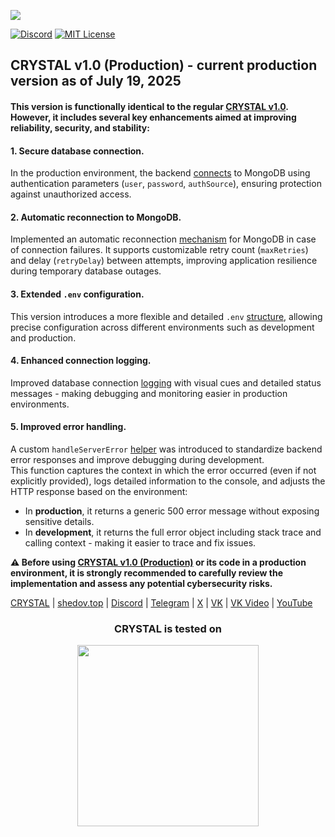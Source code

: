 [<img src="https://shedov.top/ru/wp-content/images/logo_crystal-v1.0_github_25.png">](https://shedov.top/description-and-capabilities-of-crystal-v1-0/)

[![Discord](https://img.shields.io/discord/1006372235172384849?style=for-the-badge&logo=5865F2&logoColor=black&labelColor=black&color=%23f3f3f3
)](https://discord.gg/ENB7RbxVZE)
[![MIT License](https://img.shields.io/badge/license-MIT-blue.svg?style=for-the-badge&logo=5865F2&logoColor=black&labelColor=black&color=%23f3f3f3)](https://github.com/CrystalSystems/crystal-v1.0/blob/main/LICENSE)

## CRYSTAL v1.0 (Production) - current production version as of July 19, 2025

#### This version is functionally identical to the regular [CRYSTAL v1.0](https://github.com/CrystalSystems/crystal-v1.0). However, it includes several key enhancements aimed at improving reliability, security, and stability:

#### 1. Secure database connection.
In the production environment, the backend [connects](https://github.com/CrystalSystems/crystal-v1.0--production/blob/544bfffa9c1b06b081d2be622a9190030ca0444d/backend/src/core/engine/db/connectDB.js#L22) to MongoDB using authentication parameters (`user`, `password`, `authSource`), ensuring protection against unauthorized access.

#### 2. Automatic reconnection to MongoDB.
Implemented an automatic reconnection [mechanism](https://github.com/CrystalSystems/crystal-v1.0--production/blob/544bfffa9c1b06b081d2be622a9190030ca0444d/backend/src/core/engine/db/connectDB.js#L13) for MongoDB in case of connection failures. It supports customizable retry count (`maxRetries`) and delay (`retryDelay`) between attempts, improving application resilience during temporary database outages.

#### 3. Extended `.env` configuration. 
This version introduces a more flexible and detailed `.env` [structure](https://github.com/CrystalSystems/crystal-v1.0--production/tree/main/backend/src/shared/constants), allowing precise configuration across different environments such as development and production.

#### 4. Enhanced connection logging.
Improved database connection [logging](https://github.com/CrystalSystems/crystal-v1.0--production/blob/6b1bdc59fffe20d38d56a00459926a72fe5326bb/backend/src/core/engine/db/connectDB.js#L29) with visual cues and detailed status messages - making debugging and monitoring easier in production environments.

#### 5. Improved error handling.  
A custom `handleServerError` [helper](https://github.com/CrystalSystems/crystal-v1.0--production/blob/main/backend/src/shared/helpers/handle-server-error/handle-server-error.js) was introduced to standardize backend error responses and improve debugging during development.  
This function captures the context in which the error occurred (even if not explicitly provided), logs detailed information to the console, and adjusts the HTTP response based on the environment:  
- In **production**, it returns a generic 500 error message without exposing sensitive details.  
- In **development**, it returns the full error object including stack trace and calling context - making it easier to trace and fix issues.

**⚠️ Before using [CRYSTAL v1.0 (Production)](https://github.com/CrystalSystems/crystal-v1.0--production) or its code in a production environment, it is strongly recommended to carefully review the implementation and assess any potential cybersecurity risks.**<br/>

[CRYSTAL](https://crysty.ru/) | [shedov.top](https://shedov.top/) | [Discord](https://discord.gg/ENB7RbxVZE) | [Telegram](https://t.me/ShedovChannel) | [X](https://x.com/AndrewShedov) | [VK](https://vk.com/shedovclub) | [VK Video](https://vkvideo.ru/@shedovclub) | [YouTube](https://www.youtube.com/@AndrewShedov)

<h3 align="center">CRYSTAL is tested on</h3>

<p align="center">
  <a href="https://www.browserstack.com/">
    <img src="https://shedov.top/wp-content/images/browserstack-logo-global.svg" width="290" />
  </a>
</p>

